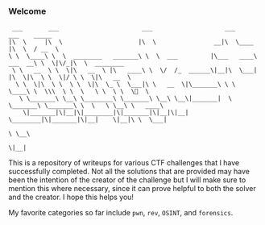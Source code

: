### Welcome

```
 ___       ___                       ___                    ___                ___    _____
|\  \     |\  \                     |\  \                __|\  \____          |\  \  / __  \
\ \  \____\ \  \  ________   _______\ \  \  ___         |\___   ____\  ___  __\ \  \|\/_|\  \  ________
 \ \   __  \ \  \|\   __  \ |\   ____\ \  \/  /_  ______\|__|\  \___| |\  \|\  \ \  \|/ \ \  \|\   __  \
  \ \  \|\  \ \  \ \  \|\  \_ \  \___|\ \   __  \|\_______\ \ \  \____\ \  \\\  \ \  \   \ \  \ \  \🌷  \
   \ \_______\ \__\ \________\ \_______\ \__\ \__\|_______|  \ \_______\ \_______\ \  \   \ \__\ \   ____\
    \|_______|\|__|\|________|\|_______|\|__|\|__|            \________|\|_______|\|__|    \|__|\ \  \___|
                                                                                                 \ \__\
                                                                                                  \|__|
```

This is a repository of writeups for various CTF challenges that I have successfully completed. Not all the solutions that are provided may have been the intention of the creator of the challenge but I will make sure to mention this where necessary, since it can prove helpful to both the solver and the creator. I hope this helps you!

My favorite categories so far include `pwn`, `rev`, `OSINT`, and `forensics`.
